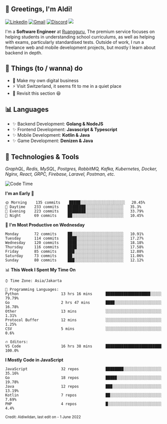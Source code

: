 <!-- Greetings -->
## 👋 Greetings, I'm Aldi!

<!-- Social Media -->
[![Linkedin](https://img.shields.io/badge/-aldiwildan-blue?style=flat&logo=Linkedin&logoColor=white)](https://www.linkedin.com/in/aldiwildan/)
[![Gmail](https://img.shields.io/badge/-aldiwild77@gmail.com-c14438?style=flat&logo=Gmail&logoColor=white)](mailto:aldiwild77@gmail.com)
[![Discord](https://img.shields.io/badge/-Chroma-5663F7?style=flat&logo=Discord&logoColor=white)](https://discord.gg/BUxraQ8)
![](https://komarev.com/ghpvc/?username=aldiwildan77&label=Visitor&color=2bbc8a)

<!-- Introduction -->
I'm a **Software Engineer** at [Ruangguru](https://ruangguru.com), The premium service focuses on helping students in understanding school curriculums, as well as helping with exams, particularly standardised tests. Outside of work, I run a freelance web and mobile development projects, but mostly I learn about backend in depth.

## 📃 Things (to / wanna) do
- 🐝 Make my own digital business
- ⚡ Visit Switzerland, it seems fit to me in a quiet place
- 🌱 Revisit this section 😆

## 📊 Languages
- ✨ Backend Development: **Golang & NodeJS**
- ✨ Frontend Development: **Javascript & Typescript**
- ✨ Mobile Development: **Kotlin & Java**
- ✨ Game Development: **Denizen & Java**

## 🔧 Technologies & Tools
*GraphQL, Redis, MySQL, Postgres, RabbitMQ, Kafka, Kubernetes, Docker, Nginx, React, GRPC, Firebase, Laravel, Postman, etc.*

<!--START_SECTION:waka-->
![Code Time](http://img.shields.io/badge/Code%20Time-994%20hrs%2024%20mins-blue)

**I'm an Early 🐤** 

```text
🌞 Morning    135 commits    █████░░░░░░░░░░░░░░░░░░░░   20.45% 
🌆 Daytime    233 commits    ████████░░░░░░░░░░░░░░░░░   35.3% 
🌃 Evening    223 commits    ████████░░░░░░░░░░░░░░░░░   33.79% 
🌙 Night      69 commits     ██░░░░░░░░░░░░░░░░░░░░░░░   10.45%

```
📅 **I'm Most Productive on Wednesday** 

```text
Monday       72 commits     ██░░░░░░░░░░░░░░░░░░░░░░░   10.91% 
Tuesday      114 commits    ████░░░░░░░░░░░░░░░░░░░░░   17.27% 
Wednesday    120 commits    ████░░░░░░░░░░░░░░░░░░░░░   18.18% 
Thursday     116 commits    ████░░░░░░░░░░░░░░░░░░░░░   17.58% 
Friday       85 commits     ███░░░░░░░░░░░░░░░░░░░░░░   12.88% 
Saturday     73 commits     ██░░░░░░░░░░░░░░░░░░░░░░░   11.06% 
Sunday       80 commits     ███░░░░░░░░░░░░░░░░░░░░░░   12.12%

```


📊 **This Week I Spent My Time On** 

```text
⌚︎ Time Zone: Asia/Jakarta

💬 Programming Languages: 
Python                   13 hrs 16 mins      ████████████████████░░░░░   79.79% 
Go                       2 hrs 47 mins       ████░░░░░░░░░░░░░░░░░░░░░   16.78% 
Other                    13 mins             ░░░░░░░░░░░░░░░░░░░░░░░░░   1.31% 
Protocol Buffer          12 mins             ░░░░░░░░░░░░░░░░░░░░░░░░░   1.25% 
CSV                      5 mins              ░░░░░░░░░░░░░░░░░░░░░░░░░   0.6%

🔥 Editors: 
VS Code                  16 hrs 38 mins      █████████████████████████   100.0%

```

**I Mostly Code in JavaScript** 

```text
JavaScript               32 repos            ████████░░░░░░░░░░░░░░░░░   35.16% 
Go                       18 repos            █████░░░░░░░░░░░░░░░░░░░░   19.78% 
Java                     12 repos            ███░░░░░░░░░░░░░░░░░░░░░░   13.19% 
Kotlin                   7 repos             ██░░░░░░░░░░░░░░░░░░░░░░░   7.69% 
PHP                      4 repos             █░░░░░░░░░░░░░░░░░░░░░░░░   4.4%

```



<!--END_SECTION:waka-->

<sub>Credit: Aldiwildan, last edit on - 1 June 2022</sub>
